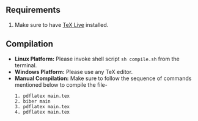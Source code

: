 ## Requirements
1. Make sure to have [TeX Live](https://www.tug.org/texlive/) installed.


## Compilation
* **Linux Platform:** Please invoke shell script `sh compile.sh` from the terminal.
* **Windows Platform:** Please use any TeX editor.
* **Manual Compilation:** Make sure to follow the sequence of commands mentioned below to compile the file-
    ```
    1. pdflatex main.tex
    2. biber main
    3. pdflatex main.tex
    4. pdflatex main.tex
    ```
